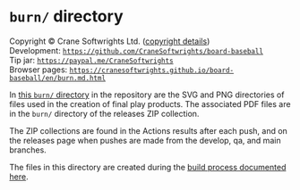 # `burn/` directory

Copyright © Crane Softwrights Ltd. ([copyright details](../COPYRIGHT.md))  
Development: [`https://github.com/CraneSoftwrights/board-baseball`](https://github.com/CraneSoftwrights/board-baseball)  
Tip jar: [`https://paypal.me/CraneSoftwrights`](https://paypal.me/CraneSoftwrights)  
Browser pages: [`https://cranesoftwrights.github.io/board-baseball/en/burn.md.html`](https://cranesoftwrights.github.io/board-baseball/en/burn.md.html)  

In [this `burn/` directory](../burn) in the repository are the SVG and PNG directories of files used in the creation of final play products. The associated PDF files are in the `burn/` directory of the releases ZIP collection. 

The ZIP collections are found in the Actions results after each push, and on the releases page when pushes are made from the develop, qa, and main branches.

The files in this directory are created during the [build process documented here](build.md).